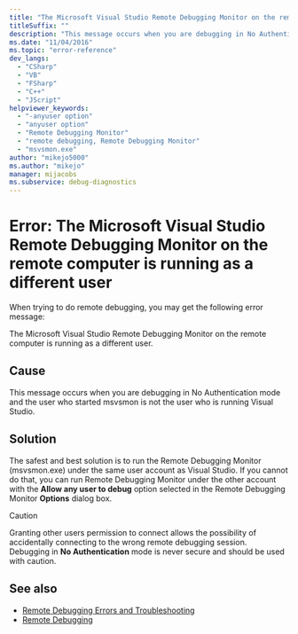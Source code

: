 ```yaml
---
title: "The Microsoft Visual Studio Remote Debugging Monitor on the remote computer is running as a different user"
titleSuffix: ""
description: "This message occurs when you are debugging in No Authentication mode and the user who started msvsmon is not the user who is running Visual Studio."
ms.date: "11/04/2016"
ms.topic: "error-reference"
dev_langs:
  - "CSharp"
  - "VB"
  - "FSharp"
  - "C++"
  - "JScript"
helpviewer_keywords:
  - "-anyuser option"
  - "anyuser option"
  - "Remote Debugging Monitor"
  - "remote debugging, Remote Debugging Monitor"
  - "msvsmon.exe"
author: "mikejo5000"
ms.author: "mikejo"
manager: mijacobs
ms.subservice: debug-diagnostics
---
```

# Error: The Microsoft Visual Studio Remote Debugging Monitor on the remote computer is running as a different user

When trying to do remote debugging, you may get the following error message:

 The Microsoft Visual Studio Remote Debugging Monitor on the remote computer is running as a different user.

## Cause
 This message occurs when you are debugging in No Authentication mode and the user who started msvsmon is not the user who is running Visual Studio.

## Solution
 The safest and best solution is to run the Remote Debugging Monitor (msvsmon.exe) under the same user account as Visual Studio. If you cannot do that, you can run Remote Debugging Monitor under the other account with the **Allow any user to debug** option selected in the Remote Debugging Monitor **Options** dialog box.

> [!CAUTION]
> Granting other users permission to connect allows the possibility of accidentally connecting to the wrong remote debugging session. Debugging in **No Authentication** mode is never secure and should be used with caution.

## See also
- [Remote Debugging Errors and Troubleshooting](../debugger/remote-debugging-errors-and-troubleshooting.md)
- [Remote Debugging](../debugger/remote-debugging.md)
